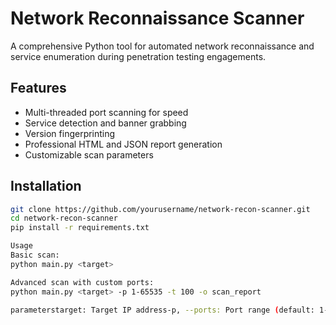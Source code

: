 # Network Reconnaissance Scanner

A comprehensive Python tool for automated network reconnaissance and service enumeration during penetration testing engagements.

## Features

- Multi-threaded port scanning for speed
- Service detection and banner grabbing
- Version fingerprinting
- Professional HTML and JSON report generation
- Customizable scan parameters

## Installation

```bash
git clone https://github.com/yourusername/network-recon-scanner.git
cd network-recon-scanner
pip install -r requirements.txt

Usage
Basic scan:
python main.py <target>

Advanced scan with custom ports:
python main.py <target> -p 1-65535 -t 100 -o scan_report

parameterstarget: Target IP address-p, --ports: Port range (default: 1-1000)-t, --threads: Number of threads (default: 50)-o, --output: Output filename for reports--timeout: Connection timeout in secondsLegal NoticeThis tool is for authorized penetration testing and educational purposes only. Users are responsible for complying with applicable laws and regulations.

